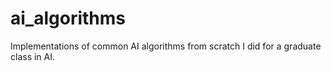 # ai_algorithms
Implementations of common AI algorithms from scratch I did for a graduate class in AI.


